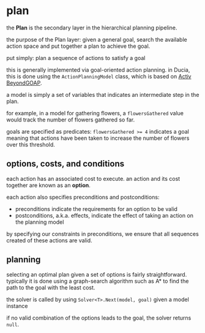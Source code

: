 
# plan

the **Plan** is the secondary layer in the hierarchical planning pipeline.

the purpose of the Plan layer: given a general goal, search the available action space and put together a plan to achieve the goal.

put simply: plan a sequence of actions to satisfy a goal

this is generally implemented via goal-oriented action planning.
in Ducia, this is done using the `ActionPlanningModel` class, which is based on [Activ BeyondGOAP](https://github.com/active-logic/xgoap).

a model is simply a set of variables that indicates an intermediate step in the plan.

for example, in a model for gathering flowers, a `flowersGathered` value would track the number of flowers gathered so far.

goals are specified as predicates: `flowersGathered >= 4` indicates a goal meaning that actions have been taken to increase the number of flowers over this threshold.

## options, costs, and conditions

each action has an associated cost to execute. an action and its cost together are known as an **option**.

each action also specifies preconditions and postconditions:
+ preconditions indicate the requirements for an option to be valid
+ postconditions, a.k.a. effects, indicate the effect of taking an action on the planning model

by specifying our constraints in preconditions, we ensure that all sequences created of these actions are valid.

## planning

selecting an optimal plan given a set of options is fairly straightforward. typically it is done using a graph-search algorithm such as A* to find the path to the goal with the least cost.

the solver is called by using `Solver<T>.Next(model, goal)` given a model instance

if no valid combination of the options leads to the goal, the solver returns `null`.
